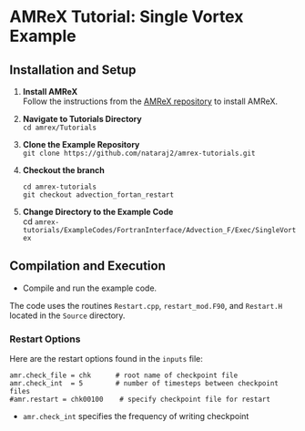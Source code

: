 # AMReX Tutorial: Single Vortex Example

## Installation and Setup

1. **Install AMReX**  
   Follow the instructions from the [AMReX repository](https://github.com/AMReX-Codes/amrex) to install AMReX.

2. **Navigate to Tutorials Directory**  
   `cd amrex/Tutorials`

3. **Clone the Example Repository**  
   `git clone https://github.com/nataraj2/amrex-tutorials.git`

4. **Checkout the branch**
	```
    cd amrex-tutorials
    git checkout advection_fortan_restart
	```

4. **Change Directory to the Example Code**  
   cd `amrex-tutorials/ExampleCodes/FortranInterface/Advection_F/Exec/SingleVortex`

## Compilation and Execution

- Compile and run the example code.

The code uses the routines `Restart.cpp`, `restart_mod.F90`, and `Restart.H` located in the `Source` directory.

### Restart Options

Here are the restart options found in the `inputs` file:
```
amr.check_file = chk      # root name of checkpoint file  
amr.check_int  = 5        # number of timesteps between checkpoint files  
#amr.restart = chk00100    # specify checkpoint file for restart
```
- `amr.check_int` specifies the frequency of writing checkpoint

